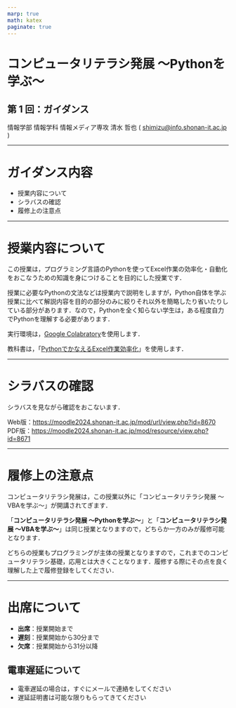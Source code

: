 ```yaml
---
marp: true
math: katex
paginate: true
---
```


# コンピュータリテラシ発展 〜Pythonを学ぶ〜

## 第 1 回：ガイダンス

情報学部 情報学科 情報メディア専攻
清水 哲也 ( shimizu@info.shonan-it.ac.jp )

---

# ガイダンス内容

- 授業内容について
- シラバスの確認
- 履修上の注意点


---

# 授業内容について

この授業は，プログラミング言語のPythonを使ってExcel作業の効率化・自動化をおこなうための知識を身につけることを目的にした授業です．

授業に必要なPythonの文法などは授業内で説明をしますが，Python自体を学ぶ授業に比べて解説内容を目的の部分のみに絞りそれ以外を簡略したり省いたりしている部分があります．なので，Pythonを全く知らない学生は，ある程度自力でPythonを理解する必要があります．

実行環境は，[Google Colabratory](https://colab.research.google.com/?hl=ja)を使用します．

教科書は，「[PythonでかなえるExcel作業効率化](https://gihyo.jp/book/2020/978-4-297-11450-3)」を使用します．


---

# シラバスの確認

シラバスを見ながら確認をおこないます．

Web版：https://moodle2024.shonan-it.ac.jp/mod/url/view.php?id=8670
PDF版：https://moodle2024.shonan-it.ac.jp/mod/resource/view.php?id=8671


---

# 履修上の注意点

コンピュータリテラシ発展は，この授業以外に「コンピュータリテラシ発展 〜VBAを学ぶ〜」が開講されてぎます．

「**コンピュータリテラシ発展 〜Pythonを学ぶ〜**」と「**コンピュータリテラシ発展 〜VBAを学ぶ〜**」は同じ授業となりますので，どちらか一方のみが履修可能となります．

どちらの授業もプログラミングが主体の授業となりますので，これまでのコンピュータリテラシ基礎，応用とは大きくことなります．履修する際にその点を良く理解した上で履修登録をしてください．

---

# 出席について

- **出席**：授業開始まで
- **遅刻**：授業開始から30分まで
- **欠席**：授業開始から31分以降

## 電車遅延について
- 電車遅延の場合は，すぐにメールで連絡をしてください
- 遅延証明書は可能な限りもらってきてください
